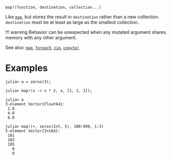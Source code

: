 ```
map!(function, destination, collection...)
```

Like [`map`](@ref), but stores the result in `destination` rather than a new collection. `destination` must be at least as large as the smallest collection.

!!! warning
    Behavior can be unexpected when any mutated argument shares memory with any other argument.


See also: [`map`](@ref), [`foreach`](@ref), [`zip`](@ref), [`copyto!`](@ref).

# Examples

```jldoctest
julia> a = zeros(3);

julia> map!(x -> x * 2, a, [1, 2, 3]);

julia> a
3-element Vector{Float64}:
 2.0
 4.0
 6.0

julia> map!(+, zeros(Int, 5), 100:999, 1:3)
5-element Vector{Int64}:
 101
 103
 105
   0
   0
```
